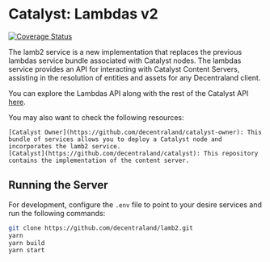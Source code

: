 # Catalyst: Lambdas v2

[![Coverage Status](https://coveralls.io/repos/github/decentraland/lamb2/badge.svg?branch=coverage)](https://coveralls.io/github/decentraland/lamb2?branch=coverage)

The lamb2 service is a new implementation that replaces the previous lambdas service bundle associated with Catalyst nodes. The lambdas service provides an API for interacting with Catalyst Content Servers, assisting in the resolution of entities and assets for any Decentraland client.

You can explore the Lambdas API along with the rest of the Catalyst API [here](https://decentraland.github.io/catalyst-api-specs/#tag/Lambdas).

You may also want to check the following resources:

    [Catalyst Owner](https://github.com/decentraland/catalyst-owner): This bundle of services allows you to deploy a Catalyst node and incorporates the lamb2 service.
    [Catalyst](https://github.com/decentraland/catalyst): This repository contains the implementation of the content server.

## Running the Server

For development, configure the `.env` file to point to your desire services and run the following commands:

```bash
git clone https://github.com/decentraland/lamb2.git
yarn
yarn build
yarn start
```
